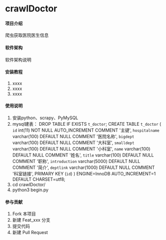 # crawlDoctor

#### 项目介绍
爬虫获取医院医生信息

#### 软件架构
软件架构说明


#### 安装教程

1. xxxx
2. xxxx
3. xxxx

#### 使用说明

1. 安装python、scrapy、PyMySQL
2. mysql建表：
DROP TABLE IF EXISTS `t_doctor`;
CREATE TABLE `t_doctor` (
  `id` int(11) NOT NULL AUTO_INCREMENT COMMENT '主键',
  `hospitalname` varchar(100) DEFAULT NULL COMMENT '医院名称',
  `bigdept` varchar(100) DEFAULT NULL COMMENT '大科室',
  `smalldept` varchar(100) DEFAULT NULL COMMENT '小科室',
  `name` varchar(100) DEFAULT NULL COMMENT '姓名',
  `title` varchar(100) DEFAULT NULL COMMENT '职称',
  `introduction` varchar(5000) DEFAULT NULL COMMENT '简介',
  `deptlink` varchar(1000) DEFAULT NULL COMMENT '科室链接',
  PRIMARY KEY (`id`)
) ENGINE=InnoDB AUTO_INCREMENT=1 DEFAULT CHARSET=utf8;
3. cd crawlDoctor/
4. python3 begin.py

#### 参与贡献

1. Fork 本项目
2. 新建 Feat_xxx 分支
3. 提交代码
4. 新建 Pull Request
